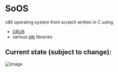 # SoOS

x86 operating system from scratch written in C using
- [GRUB](https://www.gnu.org/software/grub/)
- various [stb](https://github.com/nothings/stb) libraries

## Current state (subject to change):

![image](https://user-images.githubusercontent.com/43907020/212491476-bb9e5f6f-8a93-4eeb-9099-3c99fce372bd.png)

